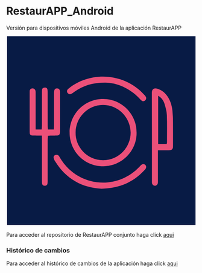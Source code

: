 # RestaurAPP_Android

Versión para dispositivos móviles Android de la aplicación RestaurAPP

<p align="center">
   <img src="restaurapp_android.png">
</p>

Para acceder al repositorio de RestaurAPP conjunto haga click [aqui](https://github.com/DavidAntunezPerez/RestaurAPP)

### Histórico de cambios

Para acceder al histórico de cambios de la aplicación haga
click [aqui](https://github.com/DavidAntunezPerez/RestaurAPP_Android/commits)
